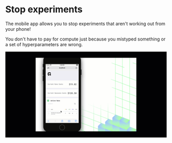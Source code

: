 # Stop experiments

The mobile app allows you to stop experiments that aren't working out from your phone!

You don't have to pay for compute just because you mistyped something or a set of hyperparameters are wrong.

![](../../.gitbook/assets/stop_run.gif)

